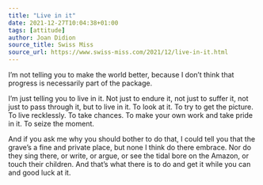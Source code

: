```yaml
---
title: "Live in it"
date: 2021-12-27T10:04:38+01:00
tags: [attitude]
author: Joan Didion
source_title: Swiss Miss
source_url: https://www.swiss-miss.com/2021/12/live-in-it.html
---
```


I’m not telling you to make the world better, because I don’t think that progress is necessarily part of the package.

I’m just telling you to live in it. Not just to endure it, not just to suffer it, not just to pass through it, but to live in it. To look at it. To try to get the picture. To live recklessly. To take chances. To make your own work and take pride in it. To seize the moment.

And if you ask me why you should bother to do that, I could tell you that the grave’s a fine and private place, but none I think do there embrace. Nor do they sing there, or write, or argue, or see the tidal bore on the Amazon, or touch their children. And that’s what there is to do and get it while you can and good luck at it.
